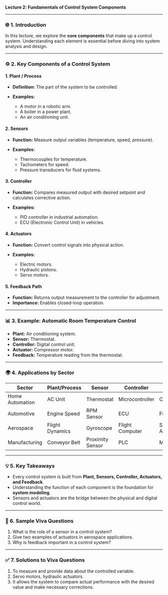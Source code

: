 **Lecture 2: Fundamentals of Control System Components**

---

### 🌐 1. Introduction

In this lecture, we explore the **core components** that make up a control system. Understanding each element is essential before diving into system analysis and design.

---

### ⚙️ 2. Key Components of a Control System

#### **1. Plant / Process**

* **Definition:** The part of the system to be controlled.
* **Examples:**

  * A motor in a robotic arm.
  * A boiler in a power plant.
  * An air conditioning unit.

#### **2. Sensors**

* **Function:** Measure output variables (temperature, speed, pressure).
* **Examples:**

  * Thermocouples for temperature.
  * Tachometers for speed.
  * Pressure transducers for fluid systems.

#### **3. Controller**

* **Function:** Compares measured output with desired setpoint and calculates corrective action.
* **Examples:**

  * PID controller in industrial automation.
  * ECU (Electronic Control Unit) in vehicles.

#### **4. Actuators**

* **Function:** Convert control signals into physical action.
* **Examples:**

  * Electric motors.
  * Hydraulic pistons.
  * Servo motors.

#### **5. Feedback Path**

* **Function:** Returns output measurement to the controller for adjustment.
* **Importance:** Enables closed-loop operation.

---

### 📊 3. Example: Automatic Room Temperature Control

* **Plant:** Air conditioning system.
* **Sensor:** Thermostat.
* **Controller:** Digital control unit.
* **Actuator:** Compressor motor.
* **Feedback:** Temperature reading from the thermostat.

---

### 🌍 4. Applications by Sector

| Sector          | Plant/Process   | Sensor           | Controller      | Actuator        |
| --------------- | --------------- | ---------------- | --------------- | --------------- |
| Home Automation | AC Unit         | Thermostat       | Microcontroller | Compressor      |
| Automotive      | Engine Speed    | RPM Sensor       | ECU             | Fuel Injector   |
| Aerospace       | Flight Dynamics | Gyroscope        | Flight Computer | Servo Actuators |
| Manufacturing   | Conveyor Belt   | Proximity Sensor | PLC             | Motor           |

---

### 💡 5. Key Takeaways

* Every control system is built from **Plant, Sensors, Controller, Actuators, and Feedback**.
* Understanding the function of each component is the foundation for **system modeling**.
* Sensors and actuators are the bridge between the physical and digital control world.

---

### 🔎 6. Sample Viva Questions

1. What is the role of a sensor in a control system?
2. Give two examples of actuators in aerospace applications.
3. Why is feedback important in a control system?

---

### ✅ 7. Solutions to Viva Questions

1. To measure and provide data about the controlled variable.
2. Servo motors, hydraulic actuators.
3. It allows the system to compare actual performance with the desired value and make necessary corrections.
